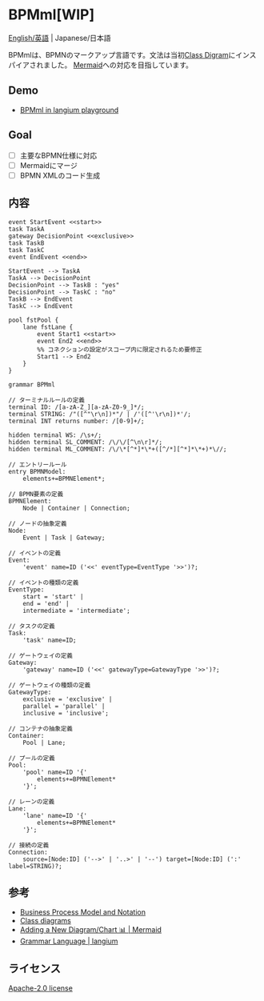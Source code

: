# BPMml[WIP]

[English/英語](./README.md) | Japanese/日本語

BPMmlは、BPMNのマークアップ言語です。文法は当初[Class Digram](https://mermaid.js.org/syntax/classDiagram.html)にインスパイアされました。
[Mermaid](https://mermaid.js.org/)への対応を目指しています。

## Demo

* [BPMml in langium playground](https://langium.org/playground?grammar=OYJwhgthYgBAQgBQLIQDYCgMHpu0P0MgPwyD7DIFMMg1wzmHmB2DIFnaglf4YAuApiBAJYB2YasASQAiALljYA2mAC0ALwCC0gFoB9ALpS5ipQAZpATnUAqbAG4W7Lr34BlACoAlAQDkA4mOwAiABQSAep4AOiCB3GoAlEaeeAA%2B4gDkvn7xwaERRvFmFhw8fILOdrAgrMwAriDcAM6w3KUQAEbsHhJ6%2BmoA1FkYABacACZ9rNywbDnWsADqNh6BlZ3mvQNDI5a5tgAyKgDCAPLIyACiBTPYgZJ%2BocFqJgv9g8OjVnnIm7v7R3YngUb%2BRtff7SS2D%2Bv3%2BRnakTOXVwsEAFQyAZ4ZABMMgCuGajUDBDZggACeCBQzmQAHtBmgRBhYBTYKw0KwIJi5gBeJDIZwHGl07jMIzmHB4ZnOQCBkYACX3oTH5bNpmLJlNgzmJrFgcS2hM5YB47EVsGV3G4rAAxsxOCqeTDAHMMhEAkww0QC9RoBDGMYGDlg2llIOADdMZq7GBKgBrTWuMBsADuYGxJrwgBKGQCbDEjRRh3VLyZT4qwPZz4jVIKwGcJYN54gAeQuZtOYuzYgAOOcTnIr1dg8QAfE34uEAPwR2AxuOAOi9AHoZ8drzHrrBdFMqzBgzFgDMbk%2BnmZiyYpQz6s8ba6XK9gPEerD6nCDCrn8T3lgPR7Y8S7%2BEAnQyAeoZ496-ePG1O-ZneHTc0Iu4AmhkIRFADKGQByhkjeNAxDMM33iYBj1DbEv2zX98yLEtYHg6DsVHBkoNYRDR0bFs207LAYUAkDwJoAdIIQsNRzfVgAA89TQUpKk4D0N1TVj2M4j1txlSsYD4Gl%2BFPETwDQcShMpHg2I4riT0bBT%2BOUm9yLwQBmhnhQAxhlIG17SYbUp3VEA30QQlCX4OJ1jAXUu0AdYZqHjKybNgytrLQZCfzzeIAG94h3GVqUlTlGXFdlMSMHd4gAX003lYEAG4ZCHheN7N1WC0Ac1hfJzfygpCykwo5ZhIvxCVytimUEqSmFAFLjQAs33jbVdQNI1uDfSpCXKPUcwkJ0x2ENQ0OkaRW01eIADoZqmuJ4gmtsRhgYASgZIb5REUa0JETNcsaNAGXsJw3A7cwgA&content=KYN2DsBcAIGVIIYCdIFExWgHiwZ0SgHyEBQiuA1tACoKUCCJA5gpMAO4ICe0AIsAGMAlriEB7cAAUxQzDmAAPAQBsArqLDEydKrUoAhbZRo6AwiVAQYqcABN0V7Fgi2tJeMjQYYAWh%2BETBhI9CnpoPwD%2BYVEJaVlIEiiRcSkZTAjAin1oAC5oACIuYFx8xMFk2LTff0zTXILwMVKQ7Iybe29gs3Ca9ocoEhIABzExZWgAM3xpMegAbxJoJehlBHBgSfwAGTWNheWD6EtMDxQARid8Ty1D5ePrOwAmJxcb27gCSDO2p8XlgF8SP8gA)

## Goal

* [ ] 主要なBPMN仕様に対応
* [ ] Mermaidにマージ
* [ ] BPMN XMLのコード生成

## 内容

```BPMml
event StartEvent <<start>>
task TaskA
gateway DecisionPoint <<exclusive>>
task TaskB
task TaskC
event EndEvent <<end>>

StartEvent --> TaskA
TaskA --> DecisionPoint
DecisionPoint --> TaskB : "yes"
DecisionPoint --> TaskC : "no"
TaskB --> EndEvent
TaskC --> EndEvent

pool fstPool {
    lane fstLane {
        event Start1 <<start>>
        event End2 <<end>>
        %% コネクションの設定がスコープ内に限定されるため要修正
        Start1 --> End2
    }
}
```

```langium
grammar BPMml

// ターミナルルールの定義
terminal ID: /[a-zA-Z_][a-zA-Z0-9_]*/;
terminal STRING: /"([^"\r\n])*"/ | /'([^'\r\n])*'/;
terminal INT returns number: /[0-9]+/;

hidden terminal WS: /\s+/;
hidden terminal SL_COMMENT: /\/\/[^\n\r]*/;
hidden terminal ML_COMMENT: /\/\*[^*]*\*+([^/*][^*]*\*+)*\//;

// エントリールール
entry BPMNModel:
    elements+=BPMNElement*;

// BPMN要素の定義
BPMNElement:
    Node | Container | Connection;

// ノードの抽象定義
Node:
    Event | Task | Gateway;

// イベントの定義
Event:
    'event' name=ID ('<<' eventType=EventType '>>')?;

// イベントの種類の定義
EventType:
    start = 'start' |
    end = 'end' |
    intermediate = 'intermediate';

// タスクの定義
Task:
    'task' name=ID;

// ゲートウェイの定義
Gateway:
    'gateway' name=ID ('<<' gatewayType=GatewayType '>>')?;

// ゲートウェイの種類の定義
GatewayType:
    exclusive = 'exclusive' |
    parallel = 'parallel' |
    inclusive = 'inclusive';

// コンテナの抽象定義
Container:
    Pool | Lane;

// プールの定義
Pool:
    'pool' name=ID '{'
        elements+=BPMNElement*
    '}';

// レーンの定義
Lane:
    'lane' name=ID '{'
        elements+=BPMNElement*
    '}';

// 接続の定義
Connection:
    source=[Node:ID] ('-->' | '..>' | '--') target=[Node:ID] (':' label=STRING)?;

```

## 参考

* [Business Process Model and Notation](https://www.omg.org/spec/BPMN)
* [Class diagrams](https://mermaid.js.org/syntax/classDiagram.html)
* [Adding a New Diagram/Chart 📊 | Mermaid](https://mermaid.js.org/community/new-diagram.html)
* [Grammar Language | langium](https://langium.org/docs/reference/grammar-language/)

## ライセンス

[Apache-2.0 license](./LICENSE)
